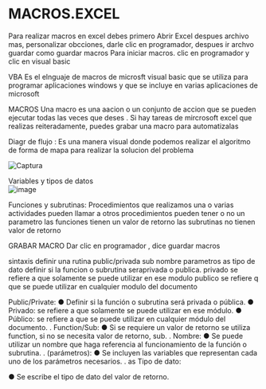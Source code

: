 # MACROS.EXCEL
Para realizar macros en excel debes primero 
Abrir Excel despues archivo mas, personalizar obcciones, darle clic en programador, despues ir archvo guardar como guardar macros 
Para iniciar macros. clic en programador y clic en visual basic 

 VBA Es el elnguaje de macros de microsft visual basic que se utiliza  para programar aplicaciones windows y que se incluye en varias aplicaciones  de microsoft 

MACROS Una macro es una aacion o un conjunto de accion que se pueden ejecutar todas las veces que deses .
Si hay tareas de mircrosoft excel que realizas  reiteradamente, puedes grabar una macro para automatizalas 


Diagr de flujo  :  Es una manera visual donde podemos realizar el algoritmo  de forma  de mapa para realizar la solucion del problema 


![Captura](https://user-images.githubusercontent.com/72534486/203465290-125f1986-a814-4b65-a089-1efcb96626c1.PNG)


Variables y tipos de datos  
![image](https://user-images.githubusercontent.com/72534486/203465659-dbfdaae7-52b4-49a9-b516-588ee93dab98.png)


Funciones y subrutinas: 
Procedimientos que realizamos una o varias actividades 
pueden llamar a otros procedimientos
pueden tener o no un parametro
las funciones tienen un valor de retorno
las subrutinas no tienen valor de retorno 

GRABAR MACRO 
Dar clic en programador , dice guardar macros 

 sintaxis
 definir una rutina public/privada  sub nombre parametros as tipo de dato  definir si la funcion o subrutina seraprivada o publica.
 privado se refiere a que solamente se puede utilizar en ese modulo
 publico se refiere q que se puede utilizar en cualquier modulo del documento 
 
Public/Private:
● Definir si la función o subrutina será privada o pública.
● Privado: se refiere a que solamente se puede utilizar en ese módulo.
● Público: se refiere a que se puede utilizar en cualquier módulo del documento.
.
Function/Sub:
● Si se requiere un valor de retorno se utiliza function, si no se necesita valor de retorno, sub.
.
Nombre:
● Se puede utilizar un nombre que haga referencia al funcionamiento de la función o subrutina.
.
(parámetros):
● Se incluyen las variables que representan cada uno de los parámetros necesarios.
.
as Tipo de dato:

● Se escribe el tipo de dato del valor de retorno.
 
 
 

